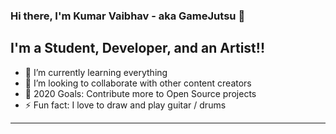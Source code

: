 ### Hi there, I'm Kumar Vaibhav - aka GameJutsu 👋

## I'm a Student, Developer, and an Artist!!

- 🌱 I’m currently learning everything
- 👯 I’m looking to collaborate with other content creators
- 🥅 2020 Goals: Contribute more to Open Source projects
- ⚡ Fun fact: I love to draw and play guitar / drums

---
